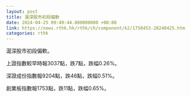 ```yaml
---
layout: post
title: 滬深股市初段偏軟
date: 2024-04-25 09:49:44.000000000 +08:00
link: https://news.rthk.hk/rthk/ch/component/k2/1750453-20240425.htm
categories: rthk
---
```


滬深股市初段偏軟。

上證指數較早時報3037點，跌7點，跌幅0.26%。

深證成份指數報9204點，跌46點，跌幅0.51%。

創業板指數報1753點，跌11點，跌幅0.65%。

